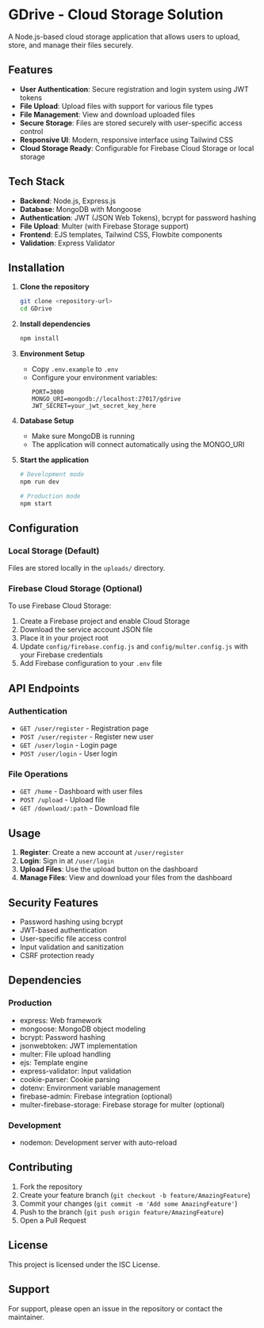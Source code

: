 # GDrive - Cloud Storage Solution

A Node.js-based cloud storage application that allows users to upload, store, and manage their files securely.

## Features

- **User Authentication**: Secure registration and login system using JWT tokens
- **File Upload**: Upload files with support for various file types
- **File Management**: View and download uploaded files
- **Secure Storage**: Files are stored securely with user-specific access control
- **Responsive UI**: Modern, responsive interface using Tailwind CSS
- **Cloud Storage Ready**: Configurable for Firebase Cloud Storage or local storage

## Tech Stack

- **Backend**: Node.js, Express.js
- **Database**: MongoDB with Mongoose
- **Authentication**: JWT (JSON Web Tokens), bcrypt for password hashing
- **File Upload**: Multer (with Firebase Storage support)
- **Frontend**: EJS templates, Tailwind CSS, Flowbite components
- **Validation**: Express Validator

## Installation

1. **Clone the repository**

   ```bash
   git clone <repository-url>
   cd GDrive
   ```

2. **Install dependencies**

   ```bash
   npm install
   ```

3. **Environment Setup**

   - Copy `.env.example` to `.env`
   - Configure your environment variables:
     ```
     PORT=3000
     MONGO_URI=mongodb://localhost:27017/gdrive
     JWT_SECRET=your_jwt_secret_key_here
     ```

4. **Database Setup**

   - Make sure MongoDB is running
   - The application will connect automatically using the MONGO_URI

5. **Start the application**

   ```bash
   # Development mode
   npm run dev

   # Production mode
   npm start
   ```

## Configuration

### Local Storage (Default)

Files are stored locally in the `uploads/` directory.

### Firebase Cloud Storage (Optional)

To use Firebase Cloud Storage:

1. Create a Firebase project and enable Cloud Storage
2. Download the service account JSON file
3. Place it in your project root
4. Update `config/firebase.config.js` and `config/multer.config.js` with your Firebase credentials
5. Add Firebase configuration to your `.env` file

## API Endpoints

### Authentication

- `GET /user/register` - Registration page
- `POST /user/register` - Register new user
- `GET /user/login` - Login page
- `POST /user/login` - User login

### File Operations

- `GET /home` - Dashboard with user files
- `POST /upload` - Upload file
- `GET /download/:path` - Download file

## Usage

1. **Register**: Create a new account at `/user/register`
2. **Login**: Sign in at `/user/login`
3. **Upload Files**: Use the upload button on the dashboard
4. **Manage Files**: View and download your files from the dashboard

## Security Features

- Password hashing using bcrypt
- JWT-based authentication
- User-specific file access control
- Input validation and sanitization
- CSRF protection ready

## Dependencies

### Production

- express: Web framework
- mongoose: MongoDB object modeling
- bcrypt: Password hashing
- jsonwebtoken: JWT implementation
- multer: File upload handling
- ejs: Template engine
- express-validator: Input validation
- cookie-parser: Cookie parsing
- dotenv: Environment variable management
- firebase-admin: Firebase integration (optional)
- multer-firebase-storage: Firebase storage for multer (optional)

### Development

- nodemon: Development server with auto-reload

## Contributing

1. Fork the repository
2. Create your feature branch (`git checkout -b feature/AmazingFeature`)
3. Commit your changes (`git commit -m 'Add some AmazingFeature'`)
4. Push to the branch (`git push origin feature/AmazingFeature`)
5. Open a Pull Request

## License

This project is licensed under the ISC License.

## Support

For support, please open an issue in the repository or contact the maintainer.
